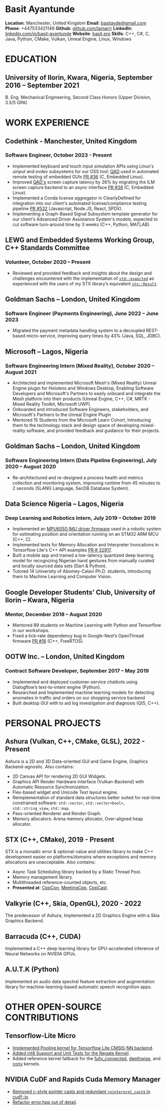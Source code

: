 # Basit Ayantunde

**Location**: Manchester, United Kingdom
**Email**: [basitayde@gmail.com](mailto:basitayde@gmail.com)
**Phone**: +447533421146
**Github**: [github.com/lamarrr](github.com/lamarrr)
**LinkedIn**: [linkedin.com/in/basit-ayantunde](linkedin.com/in/basit-ayantunde)
**Website**: [basit.pro](https://basit.pro)
**Skills**: C++, C#, C, Java, Python, CMake, Vulkan, Unreal Engine, Linux, Windows

# EDUCATION

## University of Ilorin, Kwara, Nigeria, September 2016 – September 2021

B. Eng. Mechanical Engineering, Second Class Honors (Upper Division, 3.5/5 GPA)

# WORK EXPERIENCE

## Codethink - Manchester, United Kingdom

### Software Engineer, October 2023 - Present

- Implemented keyboard and touch input simulation APIs using Linux's _uinput_ and _evdev_ subsystems for our OSS tool: [QAD](https://www.codethink.co.uk/articles/2023/qad-for-hardware-testing/) used in automated remote testing of embedded GUIs [PR #36](https://gitlab.com/CodethinkLabs/qad/qad/-/merge_requests/36) (C, Embedded Linux).
- Improved [QAD's](https://gitlab.com/CodethinkLabs/qad/qad) screen capture latency by 26% by migrating the ILM screen capture backend to an async interface [PR #38](https://gitlab.com/CodethinkLabs/qad/qad/-/merge_requests/38) (C, Embedded Linux).
- Implemented a Conda license aggregator in ClearlyDefined for integration into our client's automated license/compliance testing pipeline [PR #532](https://github.com/clearlydefined/crawler/pull/532) (Javascript, Node.JS, React, SPDX).
- Implementing a Graph-Based Signal Subsystem template generator for our client's Advanced Driver Assistance System's models, expected to cut software turn-around time by 3 weeks (C++, Python, MATLAB).

## LEWG and Embedded Systems Working Group, C++ Standards Committee

### Volunteer, October 2020 – Present

- Reviewed and provided feedback and insights about the design and challenges encountered with the implementation of [`std::expected`](https://www.open-std.org/jtc1/sc22/wg21/docs/papers/2018/p0323r5.html) as experienced with the users of my STX library’s equivalent [`stx::Result`](https://basit.pro/STX/structstx_1_1Result.html).

## Goldman Sachs – London, United Kingdom

### Software Engineer (Payments Engineering), June 2022 – June 2023

- Migrated the payment metadata handling system to a decoupled REST-based micro-service, improving query times by 43% (Java, SQL, JDBC).

## Microsoft – Lagos, Nigeria

### Software Engineering Intern (Mixed Reality), October 2020 – August 2021

- Architected and implemented Microsoft Mesh's (Mixed Reality) Unreal Engine plugin for Hololens and Windows Desktop, Enabling Software Developers and Microsoft's Partners to easily onboard and integrate the Mesh platform into their products (Unreal Engine, C++, C#, MRTK - Mixed Reality Toolkit, Microsoft UWP).
- Onboarded and introduced Software Engineers, stakeholders, and Microsoft's Partners to the Unreal Engine Plugin
- Mentored 15 Students from the Microsoft Learn Cohort, Introducing them to the technology stack and design space of developing mixed-reality software, and provided feedback and guidance for their projects.

## Goldman Sachs – London, United Kingdom

### Software Engineering Intern (Data Pipeline Engineering), July 2020 – August 2020

- Re-architectured and re-designed a process health and metrics collection and monitoring system, improving runtime from 45 minutes to 2 seconds (SLANG Language, SecDB Database System).

## Data Science Nigeria – Lagos, Nigeria

### Deep Learning and Robotics Intern, July 2019 – October 2019

- Implemented an [MPU6050 IMU driver firmware](https://github.com/lamarrr/MPU60X0) used in a robotic system for estimating position and orientation running on an STM32 ARM MCU (C++, C).
- Implemented tests for Memory Allocation and Interpreter Invocations in Tensorflow Lite's C++ API examples [PR # 32917](https://github.com/tensorflow/tensorflow/pull/32917/files).
- Built a mobile app and trained a low-latency quantized deep learning model for recognizing Nigerian hand gestures from manually curated and locally sourced data sets (Dart & Python).
- Tutored 14 University of Abomey-Calavi Ph.D. students, introducing them to Machine Learning and Computer Vision.

## Google Developer Students’ Club, University of Ilorin – Kwara, Nigeria

### Mentor, December 2018 – August 2020

- Mentored 89 students on Machine Learning with Python and Tensorflow in our workshops.
- Fixed a tick-rate dependency bug in Google-Nest’s OpenThread firmware [PR #18](https://github.com/openthread/ot-rtos/pull/19) (C++, FreeRTOS).

## OOTW Inc. – London, United Kingdom

### Contract Software Developer, September 2017 – May 2019

- Implemented and deployed customer-service chatbots using Dialogflow’s text-to-intent engine (Python).
- Researched and Implemented machine learning models for detecting anomalies in traffic and orders on our shopping service backend
- Built desktop GUI with to aid log investigation and diagnosis (Qt5, C++).

# PERSONAL PROJECTS

## Ashura (Vulkan, C++, CMake, GLSL), 2022 - Present

Ashura is a 2D and 3D Data-oriented GUI and Game Engine, Graphics Backend-agnostic. Also contains:

- 2D Canvas API for rendering 2D GUI Widgets.
- Graphics API Render Hardware Interface (Vulkan-Backend) with Automatic Resource Synchronization.
- Flex-based widget and Unicode Text layout engine.
- Reimplementation of standard data structures better suited for real-time constrained software: `std::vector`, `std::vector<bool>`, `std::string_view`, `std::map`.
- Pass-oriented Renderer and Render Graph.
- Memory allocators: Arena memory allocator, Over-aligned heap allocator.

## STX (C++, CMake), 2019 - Present

STX is a monadic error & optional-value and utilities library to make C++ development easier on platforms/domains where exceptions and memory allocations are unacceptable. Also contains:

- Async Task Scheduling library backed by a Static Thread Pool.
- Memory management library.
- Multithreaded reference-counted objects, etc.
- **Presented at**: [CppCon](https://www.youtube.com/watch?v=MpWtS_I_pJI), [MeetingCpp](https://www.youtube.com/watch?v=8CZhJa8UJk0&t=2s), [CppCast](https://www.youtube.com/watch?app=desktop&v=Z3t0BW-PuG4).

## Valkyrie (C++, Skia, OpenGL), 2020 - 2022

The predecessor of Ashura, Implemented a 2D Graphics Engine with a Skia Graphics Backend.

## Barracuda (C++, CUDA)

Implemented a C++ deep learning library for GPU-accelerated inference of Neural Networks on NVIDIA GPUs.

## A.U.T.K (Python)

Implemented an audio data spectral feature extraction and augmentation library for machine-learning-based automatic speech recognition apps.

# OTHER OPEN-SOURCE CONTRIBUTIONS

## Tensorflow-Lite Micro

- [Implemented Pooling kernel for Tensorflow Lite CMSIS-NN backend](https://github.com/tensorflow/tensorflow/pull/34145).
- [Added int8 Support and Unit Tests for the Negate Kernel]().
- Added reference kernel fallback for the [fully_connected](https://github.com/tensorflow/tensorflow/pull/34168), [depthwise](https://github.com/tensorflow/tensorflow/pull/34167), and [conv](https://github.com/tensorflow/tensorflow/pull/34164) kernels.

## NVIDIA CuDF and Rapids Cuda Memory Manager

- [Removed c-style pointer casts and redundant `reinterpret_cast`s in cudf::io](https://github.com/rapidsai/cudf/pull/6386).
- [Refactor error.hpp out of detail](https://github.com/rapidsai/rmm/pull/1439).
